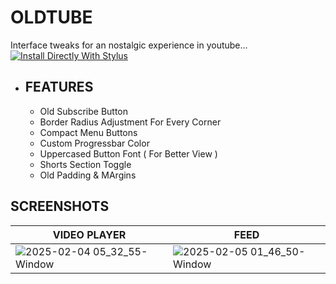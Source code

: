 # OLDTUBE
Interface tweaks for an nostalgic experience in youtube... [![Install Directly With Stylus](https://img.shields.io/badge/Install%20directly%20with-Stylus-238b8b.svg)](https://raw.githubusercontent.com/aKqir24/OldTube/master/OldTube.user.css)

- ## FEATURES
   - Old Subscribe Button
   - Border Radius Adjustment For Every Corner
   - Compact Menu Buttons
   - Custom Progressbar Color
   - Uppercased Button Font ( For Better View )
   - Shorts Section Toggle
   - Old Padding & MArgins

## SCREENSHOTS
| **VIDEO PLAYER**                                                                                               | **FEED**                                                                                                       |
|----------------------------------------------------------------------------------------------------------------|----------------------------------------------------------------------------------------------------------------|
| ![2025-02-04 05_32_55-Window](https://github.com/user-attachments/assets/913f75c5-1d35-4634-aa48-3a2d94293339) | ![2025-02-05 01_46_50-Window](https://github.com/user-attachments/assets/40315ed6-424c-4ffd-b73a-be0ebbdad87b) |
